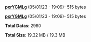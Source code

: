 [**pxrYGMLg**](/data/pxrYGMLg.txt) (05/01/23 - 19:09)- 515 bytes

[**pxrYGMLg**](/data/pxrYGMLg.txt) (05/01/23 - 19:09)- 515 bytes

**Total Datas**: 2980

**Total Size**: 19.32 MB / 19.3 MB